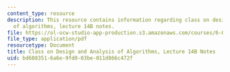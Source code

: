 ```yaml
---
content_type: resource
description: This resource contains information regarding class on design and analysis
  of algorithms, lecture 14B notes.
file: https://ol-ocw-studio-app-production.s3.amazonaws.com/courses/6-046j-design-and-analysis-of-algorithms-spring-2015/bd6083516a6e9fd003be011d866c472f_MIT6_046JS15_lec14B.pdf
file_type: application/pdf
resourcetype: Document
title: Class on Design and Analysis of Algorithms, Lecture 14B Notes
uid: bd608351-6a6e-9fd0-03be-011d866c472f
---
```

